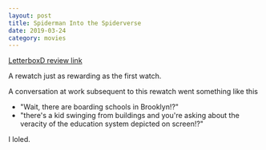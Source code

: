 ```yaml
---
layout: post
title: Spiderman Into the Spiderverse
date: 2019-03-24
category: movies
---
```

 
[LetterboxD review link](https://letterboxd.com/samarthbhaskar/film/spider-man-into-the-spider-verse/)

A rewatch just as rewarding as the first watch. 

A conversation at work subsequent to this rewatch went something like this

- "Wait, there are boarding schools in Brooklyn!?" 
- "there's a kid swinging from buildings and you're asking about the veracity of the education system depicted on screen!?" 

I loled.
